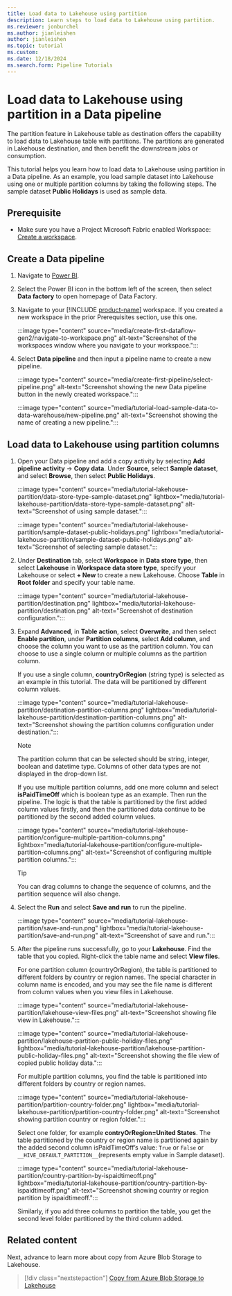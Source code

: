 ```yaml
---
title: Load data to Lakehouse using partition
description: Learn steps to load data to Lakehouse using partition.
ms.reviewer: jonburchel
ms.author: jianleishen
author: jianleishen
ms.topic: tutorial
ms.custom: 
ms.date: 12/18/2024
ms.search.form: Pipeline Tutorials
---
```


# Load data to Lakehouse using partition in a Data pipeline

The partition feature in Lakehouse table as destination offers the capability to load data to Lakehouse table with partitions. The partitions are generated in Lakehouse destination, and then benefit the downstream jobs or consumption. 

This tutorial helps you learn how to load data to Lakehouse using partition in a Data pipeline. As an example, you load sample dataset into Lakehouse using one or multiple partition columns by taking the following steps. The sample dataset **Public Holidays** is used as sample data.

## Prerequisite

- Make sure you have a Project Microsoft Fabric enabled Workspace: [Create a workspace](../fundamentals/create-workspaces.md).

## Create a Data pipeline

1. Navigate to [Power BI](https://app.powerbi.com/).
1. Select the Power BI icon in the bottom left of the screen, then select **Data factory** to open homepage of Data Factory.

1. Navigate to your [!INCLUDE [product-name](../includes/product-name.md)] workspace. If you created a new workspace in the prior Prerequisites section, use this one.

   :::image type="content" source="media/create-first-dataflow-gen2/navigate-to-workspace.png" alt-text="Screenshot of the workspaces window where you navigate to your workspace.":::

1. Select **Data pipeline** and then input a pipeline name to create a new pipeline.

   :::image type="content" source="media/create-first-pipeline/select-pipeline.png" alt-text="Screenshot showing the new Data pipeline button in the newly created workspace.":::

   :::image type="content" source="media/tutorial-load-sample-data-to-data-warehouse/new-pipeline.png" alt-text="Screenshot showing the name of creating a new pipeline.":::


## Load data to Lakehouse using partition columns

1. Open your Data pipeline and add a copy activity by selecting **Add pipeline activity** -> **Copy data**. Under **Source**, select **Sample dataset**, and select **Browse**, then select **Public Holidays**.

    :::image type="content" source="media/tutorial-lakehouse-partition/data-store-type-sample-dataset.png" lightbox="media/tutorial-lakehouse-partition/data-store-type-sample-dataset.png" alt-text="Screenshot of using sample dataset.":::

    :::image type="content" source="media/tutorial-lakehouse-partition/sample-dataset-public-holidays.png" lightbox="media/tutorial-lakehouse-partition/sample-dataset-public-holidays.png" alt-text="Screenshot of selecting sample dataset.":::

2. Under **Destination** tab, select **Workspace** in **Data store type**, then select **Lakehouse** in **Workspace data store type**, specify your Lakehouse or select **+ New** to create a new Lakehouse. Choose **Table** in **Root folder** and specify your table name. 

    :::image type="content" source="media/tutorial-lakehouse-partition/destination.png" lightbox="media/tutorial-lakehouse-partition/destination.png" alt-text="Screenshot of destination configuration.":::

3. Expand **Advanced**, in **Table action**, select **Overwrite**, and then select **Enable partition**, under **Partition columns**, select **Add column**, and choose the column you want to use as the partition column. You can choose to use a single column or multiple columns as the partition column.

    If you use a single column, **countryOrRegion** (string type) is selected as an example in this tutorial. The data will be partitioned by different column values. 

    :::image type="content" source="media/tutorial-lakehouse-partition/destination-partition-columns.png" lightbox="media/tutorial-lakehouse-partition/destination-partition-columns.png" alt-text="Screenshot showing the partition columns configuration under destination.":::

    > [!Note]
    > The partition column that can be selected should be string, integer, boolean and datetime type. Columns of other data types are not displayed in the drop-down list.

    If you use multiple partition columns, add one more column and select **isPaidTimeOff** which is boolean type as an example. Then run the pipeline. The logic is that the table is partitioned by the first added column values firstly, and then the partitioned data continue to be partitioned by the second added column values. 
    
    :::image type="content" source="media/tutorial-lakehouse-partition/configure-multiple-partition-columns.png" lightbox="media/tutorial-lakehouse-partition/configure-multiple-partition-columns.png" alt-text="Screenshot of configuring multiple partition columns.":::
    
    > [!TIP]
    > You can drag columns to change the sequence of columns, and the partition sequence will also change.

4. Select the **Run** and select **Save and run** to run the pipeline.
    
    :::image type="content" source="media/tutorial-lakehouse-partition/save-and-run.png" lightbox="media/tutorial-lakehouse-partition/save-and-run.png" alt-text="Screenshot of save and run.":::

5. After the pipeline runs successfully, go to your **Lakehouse**. Find the table that you copied. Right-click the table name and select **View files**. 


    For one partition column (countryOrRegion), the table is partitioned to different folders by country or region names. The special character in column name is encoded, and you may see the file name is different from column values when you view files in Lakehouse.
    
    :::image type="content" source="media/tutorial-lakehouse-partition/lakehouse-view-files.png" alt-text="Screenshot showing file view in Lakehouse.":::
    
    :::image type="content" source="media/tutorial-lakehouse-partition/lakehouse-partition-public-holiday-files.png" lightbox="media/tutorial-lakehouse-partition/lakehouse-partition-public-holiday-files.png" alt-text="Screenshot showing the file view of copied public holiday data.":::
    
    For multiple partition columns, you find the table is partitioned into different folders by country or region names. 
        
    :::image type="content" source="media/tutorial-lakehouse-partition/partition-country-folder.png" lightbox="media/tutorial-lakehouse-partition/partition-country-folder.png" alt-text="Screenshot showing partition country or region folder.":::
        
    Select one folder, for example **contryOrRegion=United States**. The table partitioned by the country or region name is partitioned again by the added second column isPaidTimeOff’s value: `True` or `False` or `__HIVE_DEFAULT_PARTITION__`(represents empty value in Sample dataset).
            
    :::image type="content" source="media/tutorial-lakehouse-partition/country-partition-by-ispaidtimeoff.png" lightbox="media/tutorial-lakehouse-partition/country-partition-by-ispaidtimeoff.png" alt-text="Screenshot showing country or region partition by ispaidtimeoff.":::
            
    Similarly, if you add three columns to partition the table, you get the second level folder partitioned by the third column added.
        
## Related content

Next, advance to learn more about copy from Azure Blob Storage to Lakehouse.

> [!div class="nextstepaction"]
> [Copy from Azure Blob Storage to Lakehouse](tutorial-pipeline-copy-from-azure-blob-storage-to-lakehouse.md)
